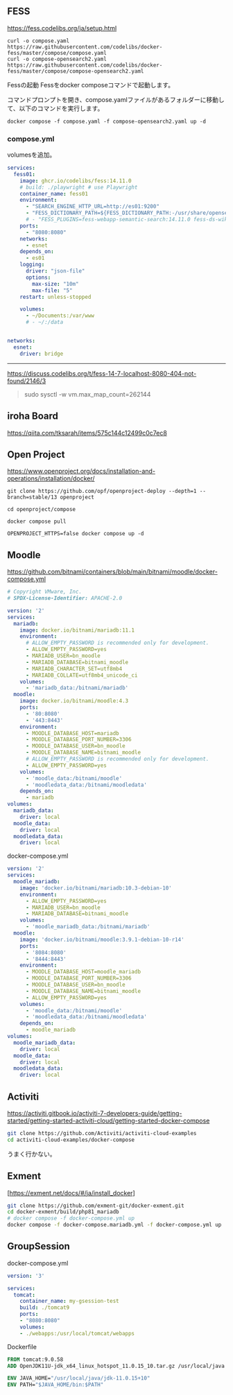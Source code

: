 
## FESS
https://fess.codelibs.org/ja/setup.html

```
curl -o compose.yaml https://raw.githubusercontent.com/codelibs/docker-fess/master/compose/compose.yaml
curl -o compose-opensearch2.yaml https://raw.githubusercontent.com/codelibs/docker-fess/master/compose/compose-opensearch2.yaml
```


Fessの起動
Fessをdocker composeコマンドで起動します。

コマンドプロンプトを開き、compose.yamlファイルがあるフォルダーに移動して、以下のコマンドを実行します。

```
docker compose -f compose.yaml -f compose-opensearch2.yaml up -d
```


### compose.yml
volumesを追加。
```yml
services:
  fess01:
    image: ghcr.io/codelibs/fess:14.11.0
    # build: ./playwright # use Playwright
    container_name: fess01
    environment:
      - "SEARCH_ENGINE_HTTP_URL=http://es01:9200"
      - "FESS_DICTIONARY_PATH=${FESS_DICTIONARY_PATH:-/usr/share/opensearch/config/dictionary/}"
      # - "FESS_PLUGINS=fess-webapp-semantic-search:14.11.0 fess-ds-wikipedia:14.11.0"
    ports:
      - "8080:8080"
    networks:
      - esnet
    depends_on:
      - es01
    logging:
      driver: "json-file"
      options:
        max-size: "10m"
        max-file: "5"
    restart: unless-stopped

    volumes:
      - ~/Documents:/var/www
      # - ~/:/data


networks:
  esnet:
    driver: bridge

```

---
https://discuss.codelibs.org/t/fess-14-7-localhost-8080-404-not-found/2146/3

> sudo sysctl -w vm.max_map_count=262144


## iroha Board

https://qiita.com/tksarah/items/575c144c12499c0c7ec8


## Open Project
https://www.openproject.org/docs/installation-and-operations/installation/docker/

```
git clone https://github.com/opf/openproject-deploy --depth=1 --branch=stable/13 openproject

cd openproject/compose

docker compose pull

OPENPROJECT_HTTPS=false docker compose up -d
```
## Moodle
https://github.com/bitnami/containers/blob/main/bitnami/moodle/docker-compose.yml
```yml
# Copyright VMware, Inc.
# SPDX-License-Identifier: APACHE-2.0

version: '2'
services:
  mariadb:
    image: docker.io/bitnami/mariadb:11.1
    environment:
      # ALLOW_EMPTY_PASSWORD is recommended only for development.
      - ALLOW_EMPTY_PASSWORD=yes
      - MARIADB_USER=bn_moodle
      - MARIADB_DATABASE=bitnami_moodle
      - MARIADB_CHARACTER_SET=utf8mb4
      - MARIADB_COLLATE=utf8mb4_unicode_ci
    volumes:
      - 'mariadb_data:/bitnami/mariadb'
  moodle:
    image: docker.io/bitnami/moodle:4.3
    ports:
      - '80:8080'
      - '443:8443'
    environment:
      - MOODLE_DATABASE_HOST=mariadb
      - MOODLE_DATABASE_PORT_NUMBER=3306
      - MOODLE_DATABASE_USER=bn_moodle
      - MOODLE_DATABASE_NAME=bitnami_moodle
      # ALLOW_EMPTY_PASSWORD is recommended only for development.
      - ALLOW_EMPTY_PASSWORD=yes
    volumes:
      - 'moodle_data:/bitnami/moodle'
      - 'moodledata_data:/bitnami/moodledata'
    depends_on:
      - mariadb
volumes:
  mariadb_data:
    driver: local
  moodle_data:
    driver: local
  moodledata_data:
    driver: local
```

docker-compose.yml
```yml
version: '2'
services:
  moodle_mariadb:
    image: 'docker.io/bitnami/mariadb:10.3-debian-10'
    environment:
      - ALLOW_EMPTY_PASSWORD=yes
      - MARIADB_USER=bn_moodle
      - MARIADB_DATABASE=bitnami_moodle
    volumes:
      - 'moodle_mariadb_data:/bitnami/mariadb'
  moodle:
    image: 'docker.io/bitnami/moodle:3.9.1-debian-10-r14'
    ports:
      - '8084:8080'
      - '8444:8443'
    environment:
      - MOODLE_DATABASE_HOST=moodle_mariadb
      - MOODLE_DATABASE_PORT_NUMBER=3306
      - MOODLE_DATABASE_USER=bn_moodle
      - MOODLE_DATABASE_NAME=bitnami_moodle
      - ALLOW_EMPTY_PASSWORD=yes
    volumes:
      - 'moodle_data:/bitnami/moodle'
      - 'moodledata_data:/bitnami/moodledata'
    depends_on:
      - moodle_mariadb
volumes:
  moodle_mariadb_data:
    driver: local
  moodle_data:
    driver: local
  moodledata_data:
    driver: local

```


## Activiti

https://activiti.gitbook.io/activiti-7-developers-guide/getting-started/getting-started-activiti-cloud/getting-started-docker-compose

```sh
git clone https://github.com/Activiti/activiti-cloud-examples
cd activiti-cloud-examples/docker-compose
```
うまく行かない。


## Exment
[https://exment.net/docs/#/ja/install_docker]
```sh
git clone https://github.com/exment-git/docker-exment.git
cd docker-exment/build/php81_mariadb
# docker compose -f docker-compose.yml up
docker compose -f docker-compose.mariadb.yml -f docker-compose.yml up
```


## GroupSession

docker-compose.yml
```yml
version: '3'

services:
  tomcat:
    container_name: my-gsession-test
    build: ./tomcat9
    ports:
    - "8080:8080"
    volumes:
    - ./webapps:/usr/local/tomcat/webapps
```

Dockerfile
```dockerfile
FROM tomcat:9.0.58
ADD OpenJDK11U-jdk_x64_linux_hotspot_11.0.15_10.tar.gz /usr/local/java

ENV JAVA_HOME="/usr/local/java/jdk-11.0.15+10"
ENV PATH="$JAVA_HOME/bin:$PATH"

```